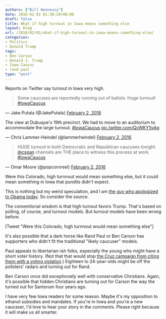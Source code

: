 ```yaml
---
authors: ["Bill Hennessy"]
date: 2016-02-02 01:38:20+00:00
draft: false
title: What if high turnout in Iowa means something else
layout: blog
url: /2016/02/01/what-if-high-turnout-in-iowa-means-something-else/
categories:
- Politics
- Donald Trump
tags:
- Ben Carson
- Donald J. Trump
- Iowa Caucus
- rand paul
type: "post"
---
```


Reports on Twitter say turnout in Iowa very high.



> 

> 
> Some caucuses are reportedly running out of ballots. Huge turnout! [#IowaCaucus](https://twitter.com/hashtag/IowaCaucus?src=hash)
> 
> 
— Jake Putala (@JakePutala) [February 2, 2016](https://twitter.com/JakePutala/status/694333095395381248)







> 
The view at Dubuque's 19th precinct. We had to move to an auditorium to accommodate the large turnout. [#IowaCaucus](https://twitter.com/hashtag/IowaCaucus?src=hash) [pic.twitter.com/QcWKY1ivAg](https://t.co/QcWKY1ivAg)

— Chris Lammer-Heindel (@lammerheindel) [February 2, 2016](https://twitter.com/lammerheindel/status/694332941430689792)








> 

> 
> HUGE turnout in both Democratic and Republican caucuses tonight. [@cspan](https://twitter.com/cspan) channels are THE place to witness this process at work. [#IowaCaucus](https://twitter.com/hashtag/IowaCaucus?src=hash)
> 
> 
— Omar Moore (@popcornreel) [February 2, 2016](https://twitter.com/popcornreel/status/694333290761719808)





Were this Colorado, high turnnout would mean something else, but it could mean something in Iowa that pundits didn't expect.

This is nothing but my weird speculation, and I am [the guy who apologized to Obama today](https://hennessysview.com/2016/02/01/do-we-owe-obama-an-apology/). So consider the source.

The conventional wisdom is that high turnout favors Trump. That's based on polling, of course, and turnout models. But turnout models have been wrong before.

[Tweet "Were this Colorado, high turnnout would mean something else"]

It's also possible that a dark horse like Rand Paul or Ben Carson has supporters who didn't fit the traditional "likely caucuser" models.

Paul appeals to libertarian-ish folks, especially the young who might have a short voter history. (Not that that would stop [the Cruz campaign from citing them with a voting violation](https://hennessysview.com/2016/01/31/cruzs-epic-facepalm/).) Eighteen to 24-year-olds might be off the pollsters' radars and turning out for Rand.

Ben Carson once did exceptionally well with conservative Christians. Again, it's possible that hidden Christians are turning out for Carson the way the turned out for Santorum four years ago.

I have very few Iowa readers for some reason. Maybe it's my opposition to ethanol subsidies and mandates. If you're in Iowa and you're a new caucaser, I'd love to hear your story in the comments. Please right because it will make us all smarter.
